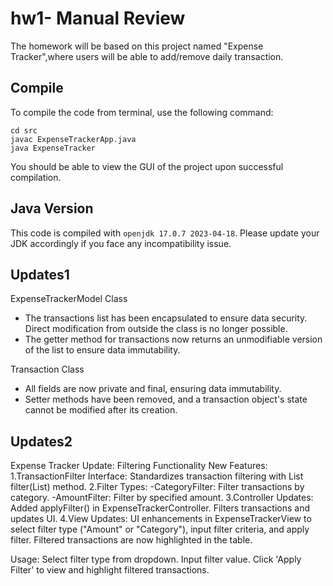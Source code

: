 # hw1- Manual Review

The homework will be based on this project named "Expense Tracker",where users will be able to add/remove daily transaction. 

## Compile

To compile the code from terminal, use the following command:
```
cd src
javac ExpenseTrackerApp.java
java ExpenseTracker
```

You should be able to view the GUI of the project upon successful compilation. 

## Java Version
This code is compiled with ```openjdk 17.0.7 2023-04-18```. Please update your JDK accordingly if you face any incompatibility issue.

## Updates1
ExpenseTrackerModel Class
- The transactions list has been encapsulated to ensure data security. Direct modification from outside the class is no longer possible.
- The getter method for transactions now returns an unmodifiable version of the list to ensure data immutability.

Transaction Class
- All fields are now private and final, ensuring data immutability.
- Setter methods have been removed, and a transaction object's state cannot be modified after its creation.


## Updates2
Expense Tracker Update: Filtering Functionality
New Features:
1.TransactionFilter Interface: Standardizes transaction filtering with List<Transaction> filter(List<Transaction>) method.
2.Filter Types:
-CategoryFilter: Filter transactions by category.
-AmountFilter: Filter by specified amount.
3.Controller Updates: Added applyFilter() in ExpenseTrackerController. Filters transactions and updates UI.
4.View Updates: UI enhancements in ExpenseTrackerView to select filter type ("Amount" or "Category"), input filter criteria, and apply filter. Filtered transactions are now highlighted in the table.

Usage:
Select filter type from dropdown.
Input filter value.
Click 'Apply Filter' to view and highlight filtered transactions.






